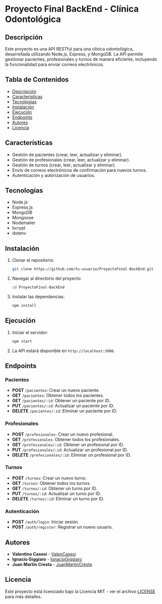 # Proyecto Final BackEnd - Clínica Odontológica

## Descripción

Este proyecto es una API RESTful para una clínica odontológica, desarrollada utilizando Node.js, Express, y MongoDB. La API permite gestionar pacientes, profesionales y turnos de manera eficiente, incluyendo la funcionalidad para enviar correos electrónicos.

## Tabla de Contenidos

- [Descripción](#descripción)
- [Características](#características)
- [Tecnologías](#tecnologías)
- [Instalación](#instalación)
- [Ejecución](#ejecución)
- [Endpoints](#endpoints)
- [Autores](#autores)
- [Licencia](#licencia)

## Características

- Gestión de pacientes (crear, leer, actualizar y eliminar).
- Gestión de profesionales (crear, leer, actualizar y eliminar).
- Gestión de turnos (crear, leer, actualizar y eliminar).
- Envío de correos electrónicos de confirmación para nuevos turnos.
- Autenticación y autorización de usuarios.

## Tecnologías

- Node.js
- Express.js
- MongoDB
- Mongoose
- Nodemailer
- bcrypt
- dotenv

## Instalación

1. Clonar el repositorio:

    ```sh
    git clone https://github.com/tu-usuario/ProyectoFinal-BackEnd.git
    ```

2. Navegar al directorio del proyecto:

    ```sh
    cd ProyectoFinal-BackEnd
    ```

3. Instalar las dependencias:

    ```sh
    npm install
    ```
    
## Ejecución

1. Iniciar el servidor:

    ```sh
    npm start
    ```

2. La API estará disponible en `http://localhost:3000`.

## Endpoints

### Pacientes

- **POST** `/pacientes`: Crear un nuevo paciente.
- **GET** `/pacientes`: Obtener todos los pacientes.
- **GET** `/pacientes/:id`: Obtener un paciente por ID.
- **PUT** `/pacientes/:id`: Actualizar un paciente por ID.
- **DELETE** `/pacientes/:id`: Eliminar un paciente por ID.

### Profesionales

- **POST** `/profesionales`: Crear un nuevo profesional.
- **GET** `/profesionales`: Obtener todos los profesionales.
- **GET** `/profesionales/:id`: Obtener un profesional por ID.
- **PUT** `/profesionales/:id`: Actualizar un profesional por ID.
- **DELETE** `/profesionales/:id`: Eliminar un profesional por ID.

### Turnos

- **POST** `/turnos`: Crear un nuevo turno.
- **GET** `/turnos`: Obtener todos los turnos.
- **GET** `/turnos/:id`: Obtener un turno por ID.
- **PUT** `/turnos/:id`: Actualizar un turno por ID.
- **DELETE** `/turnos/:id`: Eliminar un turno por ID.

### Autenticación

- **POST** `/auth/login`: Iniciar sesión.
- **POST** `/auth/register`: Registrar un nuevo usuario.

## Autores

- **Valentino Casesi** - [ValenCasesi](https://github.com/ValenCasesi)
- **Ignacio Giggiaro** - [IgnacioGiggiaro](https://github.com/IgnacioGiggiaro)
- **Juan Martin Cresta** - [JuanMartinCresta](https://github.com/JuanMartinCresta)

## Licencia

Este proyecto está licenciado bajo la Licencia MIT - ver el archivo [LICENSE](LICENSE) para más detalles.
